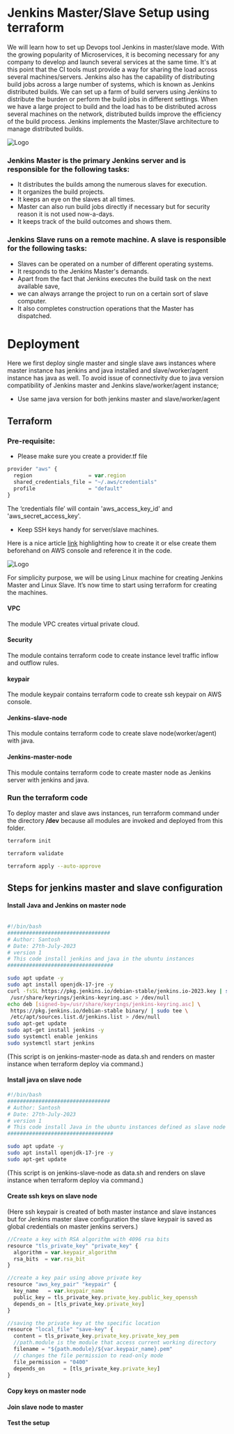 # Jenkins Master/Slave Setup using terraform

We will learn how to set up Devops tool Jenkins in master/slave mode. With the growing popularity of Microservices, it is becoming necessary for any company to develop and launch several services at the same time. It's at this point that the CI tools must provide a way for sharing the load across several machines/servers. Jenkins also has the capability of distributing build jobs across a large number of systems, which is known as Jenkins distributed builds. We can set up a farm of build servers using Jenkins to distribute the burden or perform the build jobs in different settings. When we have a large project to build and the load has to be distributed across several machines on the network, distributed builds improve the efficiency of the build process. Jenkins implements the Master/Slave architecture to manage distributed builds.

![Logo](images/master-slave-jenkins.png)

### Jenkins Master is the primary Jenkins server and is responsible for the following tasks:

- It distributes the builds among the numerous slaves for execution.
- It organizes the build projects.
- It keeps an eye on the slaves at all times.
- Master can also run build jobs directly if necessary but for security reason it is not used now-a-days.
- It keeps track of the build outcomes and shows them.

### Jenkins Slave runs on a remote machine. A slave is responsible for the following tasks:

- Slaves can be operated on a number of different operating systems.
- It responds to the Jenkins Master's demands.
- Apart from the fact that Jenkins executes the build task on the next available save,
- we can always arrange the project to run on a certain sort of slave computer.
- It also completes construction operations that the Master has dispatched.

# Deployment

Here we first deploy single master and single slave aws instances where master instance has jenkins and java installed and slave/worker/agent instance has java as well. To avoid issue of connectivity due to java version compatibility of Jenkins master and Jenkins slave/worker/agent instance;

- Use same java version for both jenkins master and slave/worker/agent

## Terraform

### Pre-requisite:

- Please make sure you create a provider.tf file

```javascript
provider "aws" {
  region                  = var.region
  shared_credentials_file = "~/.aws/credentials"
  profile                 = "default"
}
```

The ‘credentials file’ will contain 'aws_access_key_id' and 'aws_secret_access_key'.

- Keep SSH keys handy for server/slave machines.

Here is a nice article [link](https://www.digitalocean.com/community/tutorials/how-to-set-up-ssh-keys-2) highlighting how to create it or else create them beforehand on AWS console and reference it in the code.

![Logo](images/project_outline.png)

For simplicity purpose, we will be using Linux machine for creating Jenkins Master and Linux Slave. It’s now time to start using terraform for creating the machines.

#### VPC

The module VPC creates virtual private cloud.

#### Security

The module contains terraform code to create instance level traffic inflow and outflow rules.

#### keypair

The module keypair contains terraform code to create ssh keypair on AWS console.

#### Jenkins-slave-node

This module contains terraform code to create slave node(worker/agent) with java.

#### Jenkins-master-node

This module contains terraform code to create master node as Jenkins server with jenkins and java.

### Run the terraform code

To deploy master and slave aws instances, run terraform command under the directory **/dev** because all modules are invoked and deployed from this folder.

```bash
terraform init
```

```bash
terraform validate
```

```bash
terraform apply --auto-approve
```

## Steps for jenkins master and slave configuration

#### Install Java and Jenkins on master node

```bash

#!/bin/bash
#################################
# Author: Santosh
# Date: 27th-July-2023
# version 1
# This code install jenkins and java in the ubuntu instances
##################################

sudo apt update -y
sudo apt install openjdk-17-jre -y
curl -fsSL https://pkg.jenkins.io/debian-stable/jenkins.io-2023.key | sudo tee \
 /usr/share/keyrings/jenkins-keyring.asc > /dev/null
echo deb [signed-by=/usr/share/keyrings/jenkins-keyring.asc] \
 https://pkg.jenkins.io/debian-stable binary/ | sudo tee \
 /etc/apt/sources.list.d/jenkins.list > /dev/null
sudo apt-get update
sudo apt-get install jenkins -y
sudo systemctl enable jenkins
sudo systemctl start jenkins

```

(This script is on jenkins-master-node as data.sh and renders on master instance when terraform deploy via command.)

#### Install java on slave node

```bash
#!/bin/bash
#################################
# Author: Santosh
# Date: 27th-July-2023
# version 1
# This code install Java in the ubuntu instances defined as slave node
##################################

sudo apt update -y
sudo apt install openjdk-17-jre -y
sudo apt-get update
```

(This script is on jenkins-slave-node as data.sh and renders on slave instance when terraform deploy via command.)

#### Create ssh keys on slave node

(Here ssh keypair is created of both master instance and slave instances but for Jenkins master slave configuration the slave keypair is saved as global credentials on master jenkins servers.)

```javascript
//Create a key with RSA algorithm with 4096 rsa bits
resource "tls_private_key" "private_key" {
  algorithm = var.keypair_algorithm
  rsa_bits  = var.rsa_bit
}

//create a key pair using above private key
resource "aws_key_pair" "keypair" {
  key_name   = var.keypair_name
  public_key = tls_private_key.private_key.public_key_openssh
  depends_on = [tls_private_key.private_key]
}

//saving the private key at the specific location
resource "local_file" "save-key" {
  content = tls_private_key.private_key.private_key_pem
  //path.module is the module that access current working directory
  filename = "${path.module}/${var.keypair_name}.pem"
  // changes the file permission to read-only mode
  file_permission = "0400"
  depends_on      = [tls_private_key.private_key]
}

```

#### Copy keys on master node

#### Join slave node to master

#### Test the setup
